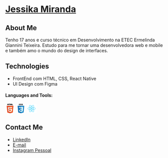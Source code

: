 # [Jessika Miranda](https://www.linkedin.com/in/jessika-miranda/)
## About Me
Tenho 17 anos e curso técnico em Desenvolvimento na ETEC Ermelinda Giannini Teixeira.
Estudo para me tornar uma desenvolvedora web e mobile e também amo o mundo do design de interfaces.

## Technologies
- FrontEnd com HTML, CSS, React Native
- UI Design com Figma

#### Languages and Tools:
<code><img height="30" src="https://raw.githubusercontent.com/github/explore/80688e429a7d4ef2fca1e82350fe8e3517d3494d/topics/html/html.png"></code> <code><img height="30" src="https://raw.githubusercontent.com/github/explore/80688e429a7d4ef2fca1e82350fe8e3517d3494d/topics/css/css.png"></code> <code><img height="30" src="https://raw.githubusercontent.com/github/explore/80688e429a7d4ef2fca1e82350fe8e3517d3494d/topics/react-native/react-native.png"></code>

## Contact Me
- [LinkedIn](https://www.linkedin.com/in/jessika-miranda/)
- [E-mail](mailto:jeessika.miranda@gmail.com)
- [Instagram Pessoal](https://www.instagram.com/jessikamiraanda/)
